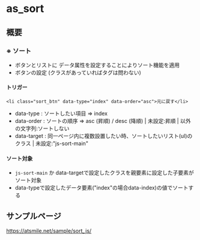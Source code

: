 # as_sort
## 概要
### ※ ソート  
- ボタンとリストに データ属性を設定することによりソート機能を適用  
- ボタンの設定 (クラスがあっていればタグは問わない)  

#### トリガー
`<li class="sort_btn" data-type="index" data-order="asc">元に戻す</li>`  
- data-type : ソートしたい項目 => index  
- data-order : ソートの順序 => asc (昇順) / desc (降順) | 未設定:昇順 | 以外の文字列:ソートしない  
- data-target : 同一ページ内に複数設置したい時、ソートしたいリスト(ul)のクラス | 未設定:"js-sort-main"  

#### ソート対象  
- `js-sort-main` か data-targetで設定したクラスを親要素に設定した子要素がソート対象  
- data-typeで設定したデータ要素("index"の場合data-index)の値でソートする  

## サンプルページ
https://atsmile.net/sample/sort_js/
